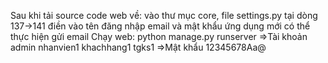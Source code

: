 Sau khi tải source code web về: vào thư mục core, file settings.py
tại dòng 137->141 điền vào tên đăng nhập email và mật khẩu ứng dụng mới có thể
thực hiện gửi email
Chạy web: python manage.py runserver
=>Tài khoản
admin
nhanvien1
khachhang1
tgks1
=>Mật khẩu
12345678Aa@